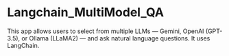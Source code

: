 # Langchain_MultiModel_QA
This app allows users to select from multiple LLMs — Gemini, OpenAI (GPT-3.5), or Ollama (LLaMA2) — and ask natural language questions. It uses LangChain.
